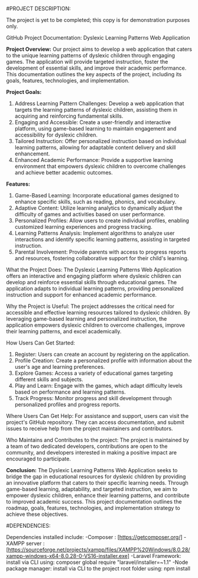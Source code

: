 #PROJECT DESCRIPTION:

The project is yet to be completed; this copy is for demonstration purposes only.


GitHub Project Documentation: Dyslexic Learning Patterns Web Application

**Project Overview:**
Our project aims to develop a web application that caters to the unique learning patterns of dyslexic children through engaging games. The application will provide targeted instruction, foster the development of essential skills, and improve their academic performance. This documentation outlines the key aspects of the project, including its goals, features, technologies, and implementation.

**Project Goals:**
1. Address Learning Pattern Challenges: Develop a web application that targets the learning patterns of dyslexic children, assisting them in acquiring and reinforcing fundamental skills.
2. Engaging and Accessible: Create a user-friendly and interactive platform, using game-based learning to maintain engagement and accessibility for dyslexic children.
3. Tailored Instruction: Offer personalized instruction based on individual learning patterns, allowing for adaptable content delivery and skill enhancement.
4. Enhanced Academic Performance: Provide a supportive learning environment that empowers dyslexic children to overcome challenges and achieve better academic outcomes.

**Features:**
1. Game-Based Learning: Incorporate educational games designed to enhance specific skills, such as reading, phonics, and vocabulary.
2. Adaptive Content: Utilize learning analytics to dynamically adjust the difficulty of games and activities based on user performance.
3. Personalized Profiles: Allow users to create individual profiles, enabling customized learning experiences and progress tracking.
4. Learning Patterns Analysis: Implement algorithms to analyze user interactions and identify specific learning patterns, assisting in targeted instruction.
5. Parental Involvement: Provide parents with access to progress reports and resources, fostering collaborative support for their child's learning.

What the Project Does:
The Dyslexic Learning Patterns Web Application offers an interactive and engaging platform where dyslexic children can develop and reinforce essential skills through educational games. The application adapts to individual learning patterns, providing personalized instruction and support for enhanced academic performance.

Why the Project is Useful:
The project addresses the critical need for accessible and effective learning resources tailored to dyslexic children. By leveraging game-based learning and personalized instruction, the application empowers dyslexic children to overcome challenges, improve their learning patterns, and excel academically.

How Users Can Get Started:
1. Register: Users can create an account by registering on the application.
2. Profile Creation: Create a personalized profile with information about the user's age and learning preferences.
3. Explore Games: Access a variety of educational games targeting different skills and subjects.
4. Play and Learn: Engage with the games, which adapt difficulty levels based on performance and learning patterns.
5. Track Progress: Monitor progress and skill development through personalized profiles and progress reports.

Where Users Can Get Help:
For assistance and support, users can visit the project's GitHub repository. They can access documentation, and submit issues to receive help from the project maintainers and contributors.

Who Maintains and Contributes to the project:
The project is maintained by a team of two dedicated developers, contributions are open to the community, and developers interested in making a positive impact are encouraged to participate.

**Conclusion:**
The Dyslexic Learning Patterns Web Application seeks to bridge the gap in educational resources for dyslexic children by providing an innovative platform that caters to their specific learning needs. Through game-based learning, adaptability, and targeted instruction, we aim to empower dyslexic children, enhance their learning patterns, and contribute to improved academic success. This project documentation outlines the roadmap, goals, features, technologies, and implementation strategy to achieve these objectives.

#DEPENDENCIES:

Dependencies installed include:
-Composer : [https://getcomposer.org/]
-XAMPP server : [https://sourceforge.net/projects/xampp/files/XAMPP%20Windows/8.0.28/xampp-windows-x64-8.0.28-0-VS16-installer.exe]
-Laravel Framework: install via CLI using: composer global require "laravel/installer=~1.1"
-Node package manager: install via CLI to the project root folder using: npm install
